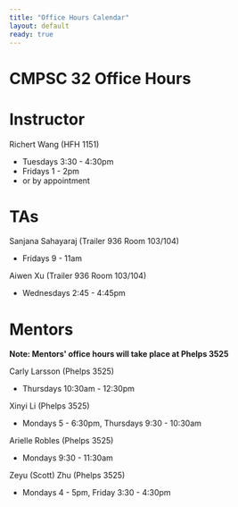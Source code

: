 ```yaml
---
title: "Office Hours Calendar"
layout: default
ready: true
---
```


<h1><strong>CMPSC 32 Office Hours</strong></h1>

# Instructor
Richert Wang (HFH 1151)
* Tuesdays 3:30 - 4:30pm
* Fridays 1 - 2pm
* or by appointment

# TAs
Sanjana Sahayaraj (Trailer 936 Room 103/104)
* Fridays 9 - 11am

Aiwen Xu (Trailer 936 Room 103/104)
* Wednesdays 2:45 - 4:45pm

# Mentors

<b> Note: Mentors' office hours will take place at Phelps 3525 </b>

Carly Larsson (Phelps 3525)
* Thursdays 10:30am - 12:30pm

Xinyi Li (Phelps 3525)
* Mondays 5 - 6:30pm, Thursdays 9:30 - 10:30am

Arielle Robles (Phelps 3525)
* Mondays 9:30 - 11:30am

Zeyu (Scott) Zhu (Phelps 3525)
* Mondays 4 - 5pm, Friday 3:30 - 4:30pm


